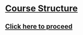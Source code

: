 

# [Course Structure](https://github.com/Satender1695/Android-Training/wiki)


## [Click here to proceed](https://github.com/Satender1695/Android-Training/wiki)

